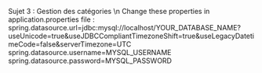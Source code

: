 Sujet 3 : Gestion des catégories \n
Change these properties in application.properties file :
spring.datasource.url=jdbc:mysql://localhost/YOUR_DATABASE_NAME?useUnicode=true&useJDBCCompliantTimezoneShift=true&useLegacyDatetimeCode=false&serverTimezone=UTC
spring.datasource.username=MYSQL_USERNAME
spring.datasource.password=MYSQL_PASSWORD
